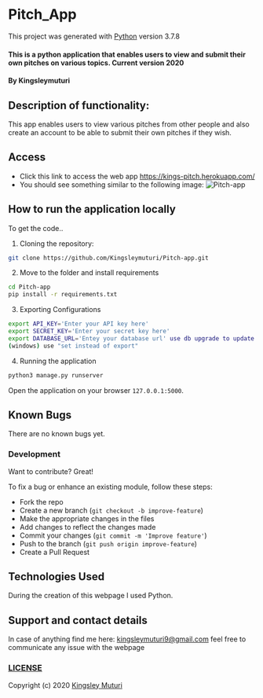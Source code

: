 # Pitch_App

This project was generated with [Python](https://github.com/python) version 3.7.8
  
#### This is a python application that enables users to view and submit their own pitches on various topics. Current version 2020
</table>
</tr>
</td>

#### By **Kingsleymuturi**
  
## Description of functionality:
This app enables users to view various pitches from other people and also create an account to be able to submit their own pitches if they wish.
## Access
* Click this link to access the web app https://kings-pitch.herokuapp.com/
* You should see something similar to the following image:
![Pitch-app](app/templates/photos/pitch.jpg)

## How to run the application locally
To get the code..

1. Cloning the repository:
  ```bash
  git clone https://github.com/Kingsleymuturi/Pitch-app.git
  ```
2. Move to the folder and install requirements
  ```bash
  cd Pitch-app
  pip install -r requirements.txt
  ```
3. Exporting Configurations
  ```bash
  export API_KEY='Enter your API key here'
  export SECRET_KEY='Enter your secret key here'
  export DATABASE_URL='Entey your database url' use db upgrade to update your database
  (windows) use "set instead of export"
  ```
4. Running the application
  ```bash
  python3 manage.py runserver
  ```
Open the application on your browser `127.0.0.1:5000`.

## Known Bugs
There are no known bugs yet.
### Development
Want to contribute? Great!

To fix a bug or enhance an existing module, follow these steps:

- Fork the repo
- Create a new branch (`git checkout -b improve-feature`)
- Make the appropriate changes in the files
- Add changes to reflect the changes made
- Commit your changes (`git commit -m 'Improve feature'`)
- Push to the branch (`git push origin improve-feature`)
- Create a Pull Request 

## Technologies Used
During the creation of this webpage I used Python.
## Support and contact details
In case of anything find me here: kingsleymuturi9@gmail.com feel free to communicate any issue with the webpage

### [LICENSE](https://github.com/Kingsleymuturi/Pitch-app/blob/master/LICENSE)
Copyright (c) 2020 [Kingsley Muturi ](https://github.com/Kingsleymuturi)
